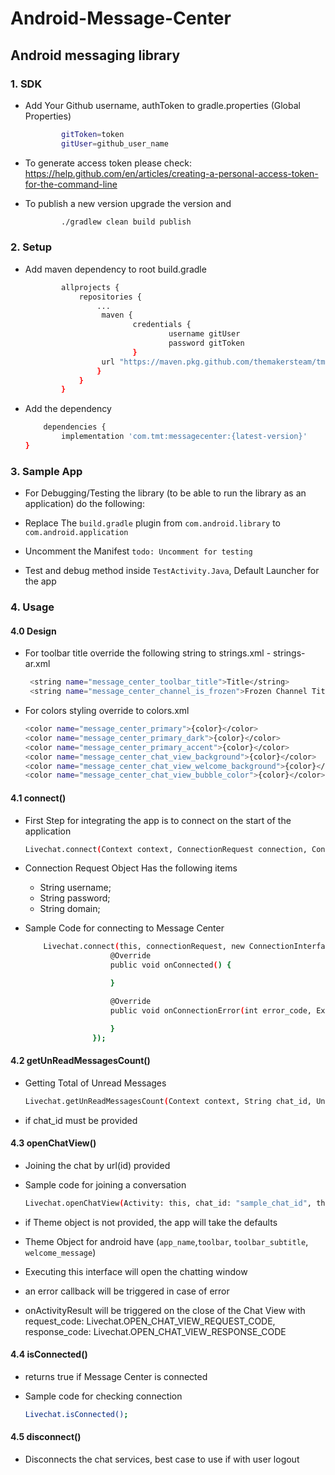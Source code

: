# Android-Message-Center


## Android messaging library

### 1. SDK
* Add Your Github username, authToken to gradle.properties (Global Properties)
    ```bash
            gitToken=token
            gitUser=github_user_name
    ```
* To generate access token please check: https://help.github.com/en/articles/creating-a-personal-access-token-for-the-command-line

* To publish a new version upgrade the version and 
    ```bash
            ./gradlew clean build publish
     ```
     
### 2. Setup
* Add maven dependency to root build.gradle
    ```bash
        	allprojects {
        		repositories {
        			...
        			 maven {
                            credentials {
                                    username gitUser
                                    password gitToken
                            }
                     url "https://maven.pkg.github.com/themakersteam/tmt-live-chat-sdk-android"
                    }
        		}
        	}
     ```

 * Add the dependency
    ```bash
	    dependencies {
	        implementation 'com.tmt:messagecenter:{latest-version}'
	}
    ```

### 3. Sample App

  * For Debugging/Testing the library (to be able to run the library as an application) do the following:

  * Replace The `` build.gradle `` plugin from ``com.android.library`` to ``com.android.application``

  * Uncomment the Manifest ``todo: Uncomment for testing ``

  * Test and debug method inside ``TestActivity.Java``, Default Launcher for the app

### 4. Usage

#### 4.0 Design
 * For toolbar title override the following string to strings.xml - strings-ar.xml

    ```bash
     <string name="message_center_toolbar_title">Title</string>
     <string name="message_center_channel_is_frozen">Frozen Channel Title</string>
    ```
 * For colors styling override to colors.xml

     ```bash
     <color name="message_center_primary">{color}</color>
     <color name="message_center_primary_dark">{color}</color>
     <color name="message_center_primary_accent">{color}</color>
     <color name="message_center_chat_view_background">{color}</color>
     <color name="message_center_chat_view_welcome_background">{color}</color>
     <color name="message_center_chat_view_bubble_color">{color}</color>
     ```

#### 4.1 connect()

 * First Step for integrating the app is to connect on the start of the application

     ```bash
    Livechat.connect(Context context, ConnectionRequest connection, ConnectionInterface connectionInterface)
     ```

 * Connection Request Object Has the following items

    *    String username; 
    *    String password;
    *    String domain; 

 * Sample Code for connecting to Message Center

   ```bash
       Livechat.connect(this, connectionRequest, new ConnectionInterface() {
                      @Override
                      public void onConnected() {

                      }

                      @Override
                      public void onConnectionError(int error_code, Exception e) {

                      }
                  });
   ```

#### 4.2 getUnReadMessagesCount()
 * Getting Total of Unread Messages

      ```bash
     Livechat.getUnReadMessagesCount(Context context, String chat_id, UnReadCountInterface unread_message_interface)
      ```
 * if chat_id must be provided

#### 4.3 openChatView()
 * Joining the chat by url(id) provided
 * Sample code for joining a conversation
    ```bash
    Livechat.openChatView(Activity: this, chat_id: "sample_chat_id", theme: new Theme(toolbar: "title", toolbar_subtitle: "subtitle"), openChatViewInterface: OpenChatViewInterface);
    ```
    
 * if Theme object is not provided, the app will take the defaults
 * Theme Object for android have (```app_name```,```toolbar```, ```toolbar_subtitle```, ```welcome_message```)
 * Executing this interface will open the chatting window
 * an error callback will be triggered in case of error
 * onActivityResult will be triggered on the close of the Chat View with request_code: Livechat.OPEN_CHAT_VIEW_REQUEST_CODE, response_code: Livechat.OPEN_CHAT_VIEW_RESPONSE_CODE

#### 4.4 isConnected()

 * returns true if Message Center is connected

 * Sample code for checking connection
    ```bash
    Livechat.isConnected();
    ```

#### 4.5 disconnect()

 * Disconnects the chat services, best case to use if with user logout
